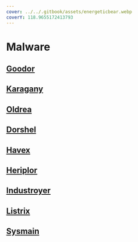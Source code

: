 ```yaml
---
cover: ../../.gitbook/assets/energeticbear.webp
coverY: 118.9655172413793
---
```


# Malware

## [Goodor](../../malware/goodor/)

## [Karagany](../../malware/karagany.md)

## [Oldrea](../../malware/oldrea.md)

## [Dorshel](../../malware/dorshel.md)

## [Havex](../../malware/havex.md)

## [Heriplor](../../malware/heriplor.md)

## [Industroyer](../../malware/industroyer.md)

## [Listrix](../../malware/listrix.md)

## [Sysmain](../../malware/sysmain.md)

